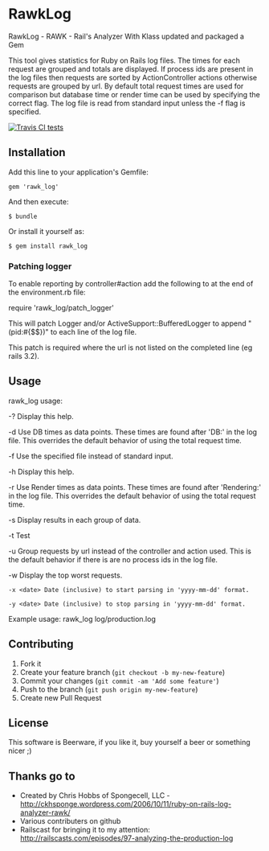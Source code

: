 # RawkLog

RawkLog - RAWK - Rail's Analyzer With Klass updated and packaged a Gem

This tool gives statistics for Ruby on Rails log files. The times for each request are grouped and totals are displayed. If process ids are present in the log files then requests are sorted by ActionController actions otherwise requests are grouped by url. By default total request times are used for comparison but database time or render time can be used by specifying the correct flag. The log file is read from standard input unless the -f flag is specified.

[![Travis CI tests](https://travis-ci.org/ianheggie/rawk_log.png)](https://travis-ci.org/ianheggie/rawk_log)

## Installation

Add this line to your application's Gemfile:

    gem 'rawk_log'

And then execute:

    $ bundle

Or install it yourself as:

    $ gem install rawk_log

### Patching logger

To enable reporting by controller#action add the following to at the end of the environment.rb file:

  require 'rawk_log/patch_logger'

This will patch Logger and/or ActiveSupport::BufferedLogger to append " (pid:#{$$})" to each line of the log file.

This patch is required where the url is not listed on the completed line (eg rails 3.2).

## Usage

rawk_log usage:

  -?  Display this help.

  -d  Use DB times as data points. These times are found after 'DB:' in the log file. This overrides the default behavior of using the total request time.

  -f <filename> Use the specified file instead of standard input.

  -h  Display this help.

  -r  Use Render times as data points. These times are found after 'Rendering:' in the log file. This overrides the default behavior of using the total request time.

  -s <count> Display <count> results in each group of data.

  -t  Test

  -u  Group requests by url instead of the controller and action used. This is the default behavior if there is are no process ids in the log file.

  -w <count> Display the top <count> worst requests.

	-x <date> Date (inclusive) to start parsing in 'yyyy-mm-dd' format.

	-y <date> Date (inclusive) to stop parsing in 'yyyy-mm-dd' format.

Example usage:
    rawk_log log/production.log

## Contributing

1. Fork it
2. Create your feature branch (`git checkout -b my-new-feature`)
3. Commit your changes (`git commit -am 'Add some feature'`)
4. Push to the branch (`git push origin my-new-feature`)
5. Create new Pull Request

## License

This software is Beerware, if you like it, buy yourself a beer
or something nicer ;)

## Thanks go to

* Created by Chris Hobbs of Spongecell, LLC - http://ckhsponge.wordpress.com/2006/10/11/ruby-on-rails-log-analyzer-rawk/
* Various contributers on github
* Railscast for bringing it to my attention: http://railscasts.com/episodes/97-analyzing-the-production-log
